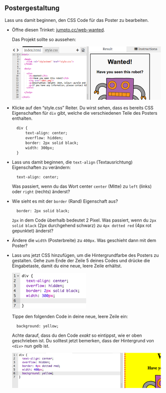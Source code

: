 ## Postergestaltung

Lass uns damit beginnen, den CSS Code für das Poster zu bearbeiten.

+ Öffne diesen Trinket: <a target="_blank" href="http://jumpto.cc/web-wanted">jumpto.cc/web-wanted</a>.
    
    Das Projekt sollte so aussehen:
    
    ![Screenshot](images/wanted-starter.png)

+ Klicke auf den “style.css” Reiter. Du wirst sehen, dass es bereits CSS Eigenschaften für `div` gibt, welche die verschiedenen Teile des Posters enthalten.
    
        div {
            text-align: center;
            overflow: hidden;
            border: 2px solid black;
            width: 300px;
        }   
        

+ Lass uns damit beginnen, die `text-align` (Textausrichtung) Eigenschaften zu verändern:
    
        text-align: center;
        
    
    Was passiert, wenn du das Wort center `center` (Mitte) zu `left` (links) oder `right` (rechts) änderst?

+ Wie sieht es mit der `border` (Rand) Eigenschaft aus?
    
        border: 2px solid black;
        
    
    `2px` in dem Code überhalb bedeutet 2 Pixel. Was passiert, wenn du `2px solid black` (2px durchgehend schwarz) zu `4px dotted red` (4px rot gepunktet) änderst?

+ Ändere die `width` (Posterbreite) zu `400px`. Was geschieht dann mit dem Poster?

+ Lass uns jetzt CSS hinzufügen, um die Hintergrundfarbe des Posters zu gestalten. Gehe zum Ende der Zeile 5 deines Codes und drücke die Eingabetaste, damit du eine neue, leere Zeile erhältst.
    
    ![Screenshot](images/wanted-newline.png)
    
    Tippe den folgenden Code in deine neue, leere Zeile ein:
    
        background: yellow;
        
    
    Achte darauf, dass du den Code *exakt* so eintippst, wie er oben geschrieben ist. Du solltest jetzt bemerken, dass der Hintergrund von `<div>` nun gelb ist.
    
    ![Screenshot](images/wanted-background.png)